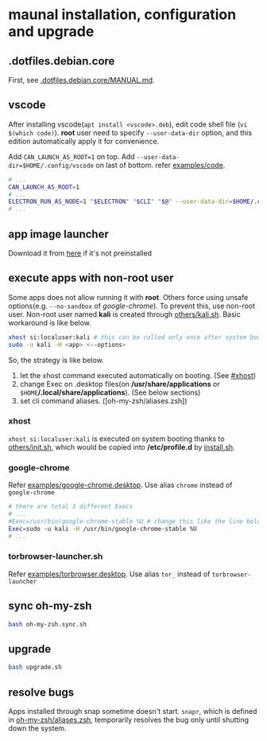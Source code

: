# maunal installation, configuration and upgrade

## .dotfiles.debian.core

First, see [.dotfiles.debian.core/MANUAL.md](.dotfiles.debian.core/MANUAL.md).

## vscode

After installing vscode(`apt install <vscode>.deb`), edit code shell file (`vi $(which code)`). **root** user need to specify `--user-data-dir` option, and this edition automatically apply it for convenience.

Add `CAN_LAUNCH_AS_ROOT=1` on top. Add `--user-data-dir=$HOME/.config/vscode` on last of bottom. refer [examples/code](examples/code).

```bash
# ...
CAN_LAUNCH_AS_ROOT=1
# ...
ELECTRON_RUN_AS_NODE=1 "$ELECTRON" "$CLI" "$@" --user-data-dir=$HOME/.config/vscode
# ...
```

## app image launcher

Download it from [here](https://github.com/TheAssassin/AppImageLauncher) if it's not preinstalled

## execute apps with non-root user

Some apps does not allow running it with **root**. Others force using unsafe options(e.g. `--no-sandbox` of _google-chrome_). To prevent this, use non-root user. Non-root user named **kali** is created through [others/kali.sh](others/kali.sh). Basic workaround is like below.

```bash
xhost si:localuser:kali # this can be called only once after system booting.
sudo -u kali -H <app> <--options>
```

So, the strategy is like below. 

1. let the xhost command executed automatically on booting. (See [#xhost](#xhost))
2. change Exec on .desktop files(on **/usr/share/applications** or `$HOME`**/.local/share/applications**). (See below sections)
3. set cli command aliases. ([oh-my-zsh/aliases.zsh])

### xhost

`xhost si:localuser:kali` is executed on system booting thanks to [others/init.sh](others/init.sh), which would be copied into **/etc/profile.d** by [install.sh](install.sh).

### google-chrome

Refer [examples/google-chrome.desktop](examples/google-chrome.desktop). Use alias `chrome` instead of `google-chrome`

```bash
# there are total 3 different Execs
# ...
#Exec=/usr/bin/google-chrome-stable %U # change this like the line below
Exec=sudo -u kali -H /usr/bin/google-chrome-stable %U
# ...
```

### torbrowser-launcher.sh

Refer [examples/torbrowser.desktop](examples/torbrowser.desktop). Use alias `tor_` instead of `torbrowser-launcher`

## sync oh-my-zsh

```bash
bash oh-my-zsh.sync.sh
```

## upgrade

```bash
bash upgrade.sh
```

## resolve bugs

Apps installed through snap sometime doesn't start. `snapr`, which is defined in [oh-my-zsh/aliases.zsh](oh-my-zsh/aliases.zsh), temporarily resolves the bug only until shutting down the system.